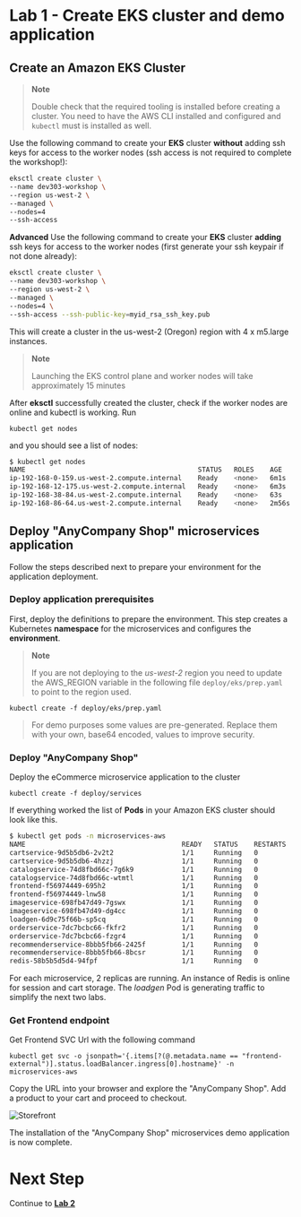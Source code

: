 
# Lab 1 - Create EKS cluster and demo application

## Create an Amazon EKS Cluster

> **Note**
>
> Double check that the required tooling is installed before creating a cluster. You need to have the AWS CLI installed and configured and `kubectl` must is installed as well.

Use the following command to create your **EKS** cluster **without** adding ssh keys for access to the worker nodes (ssh access is not required to complete the workshop!):

```bash
eksctl create cluster \
--name dev303-workshop \
--region us-west-2 \
--managed \
--nodes=4
--ssh-access
```

**Advanced** Use the following command to create your **EKS** cluster **adding** ssh keys for access to the worker nodes (first generate your ssh keypair if not done already):

```bash
eksctl create cluster \
--name dev303-workshop \
--region us-west-2 \
--managed \
--nodes=4 \
--ssh-access --ssh-public-key=myid_rsa_ssh_key.pub
```

This will create a cluster in the us-west-2 (Oregon) region with 4 x m5.large instances.

> **Note**
> 
> Launching the EKS control plane and worker nodes will take approximately 15 minutes

After **eksctl** successfully created the cluster, check if the worker nodes are online and kubectl is working. Run 
```
kubectl get nodes
```

and you should see a list of nodes:

```bash
$ kubectl get nodes
NAME                                           STATUS   ROLES    AGE     VERSION
ip-192-168-0-159.us-west-2.compute.internal    Ready    <none>   6m1s    v1.16.8-eks-fd1ea7
ip-192-168-12-175.us-west-2.compute.internal   Ready    <none>   6m3s    v1.16.8-eks-fd1ea7
ip-192-168-38-84.us-west-2.compute.internal    Ready    <none>   63s     v1.16.8-eks-fd1ea7
ip-192-168-86-64.us-west-2.compute.internal    Ready    <none>   2m56s   v1.16.8-eks-fd1ea7
```

## Deploy "AnyCompany Shop" microservices application

Follow the steps described next to prepare your environment for the application deployment.

### Deploy application prerequisites

First, deploy the definitions to prepare the environment. This step creates a Kubernetes **namespace** for the microservices and configures the **environment**.

> **Note**
>
> If you are not deploying to the *us-west-2* region you need to update the AWS_REGION variable in the following file `deploy/eks/prep.yaml` to point to the region used.

```
kubectl create -f deploy/eks/prep.yaml
```
> For demo purposes some values are pre-generated. Replace them with your own, base64 encoded, values to improve security.

### Deploy "AnyCompany Shop"

Deploy the eCommerce microservice application to the cluster
```
kubectl create -f deploy/services
```

If everything worked the list of **Pods** in your Amazon EKS cluster should look like this.

```bash
$ kubectl get pods -n microservices-aws
NAME                                       READY   STATUS    RESTARTS   AGE
cartservice-9d5b5db6-2v2t2                 1/1     Running   0          1d
cartservice-9d5b5db6-4hzzj                 1/1     Running   0          1d
catalogservice-74d8fbd66c-7g6k9            1/1     Running   0          1d
catalogservice-74d8fbd66c-wtmtl            1/1     Running   0          1d
frontend-f56974449-695h2                   1/1     Running   0          1d
frontend-f56974449-lnw58                   1/1     Running   0          1d
imageservice-698fb47d49-7gswx              1/1     Running   0          1d
imageservice-698fb47d49-dg4cc              1/1     Running   0          1d
loadgen-6d9c75f66b-sp5cq                   1/1     Running   0          1d
orderservice-7dc7bcbc66-fkfr2              1/1     Running   0          1d
orderservice-7dc7bcbc66-fzgr4              1/1     Running   0          1d
recommenderservice-8bbb5fb66-2425f         1/1     Running   0          1d
recommenderservice-8bbb5fb66-8bcsr         1/1     Running   0          1d
redis-58b5b5d5d4-94fpf                     1/1     Running   0          1d
```

For each microservice, 2 replicas are running. An instance of Redis is online for session and cart storage. The *loadgen* Pod is generating traffic to simplify the next two labs.

### Get Frontend endpoint

Get Frontend SVC Url with the following command 
```
kubectl get svc -o jsonpath='{.items[?(@.metadata.name == "frontend-external")].status.loadBalancer.ingress[0].hostname}' -n microservices-aws
```

Copy the URL into your browser and explore the "AnyCompany Shop". Add a product to your cart and proceed to checkout.

![Storefront](images/storefront.png)

The installation of the "AnyCompany Shop" microservices demo application is now complete.

# Next Step

Continue to [**Lab 2**](lab2.md)

